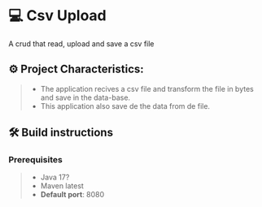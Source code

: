 # 💻 Csv Upload
A crud that read, upload and save a csv file

## ⚙️ Project Characteristics:
> - The application recives a csv file and transform the file in bytes and save in the data-base.
> - This application also save de the data from de file.

## 🛠️ Build instructions
### Prerequisites
> - Java 17?
> - Maven latest
> - **Default port**: 8080


